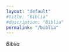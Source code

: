```yaml
---
layout: "default"
#title: "Biblia"
#description: "Biblia"
permalink: "/biblia"
---
```

<!--
This Source Code Form is subject to the terms of the Mozilla Public
License, v. 2.0. If a copy of the MPL was not distributed with this
file, You can obtain one at http://mozilla.org/MPL/2.0/.
-->

*Biblia*
